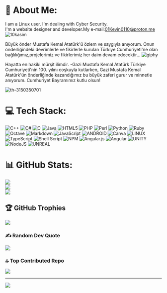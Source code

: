 # 💫 About Me:
I am a Linux user. I'm dealing with Cyber Security. <br>I'm a website designer and developer.My e-mail:01Kevin0110@proton.me
![10kasim](https://github.com/01Kevin01/01kevin01/assets/131346373/dfc9673b-6283-40ca-aba4-926b728783ff)

Büyük önder Mustafa Kemal Atatürk'ü özlem ve saygıyla anıyorum. Onun önderliğindeki devrimlerle ve fikirlerle kurulan Türkiye Cumhuriyeti'ne olan bağlılığımız,projelerimiz ve fikirlerimiz her daim devam edecektir...
![giphy](https://github.com/01Kevin01/01kevin01/assets/131346373/8e6497c1-0ac6-4a60-8fc8-fc3ea1c654f4)

Hayatta en hakiki mürşit ilimdir.
-Gazi Mustafa Kemal Atatürk
Türkiye Cumhuriyeti'nin 100. yılını coşkuyla kutlarken, Gazi Mustafa Kemal Atatürk'ün önderliğinde kazandığımız bu büyük zaferi gurur ve minnetle anıyorum. Cumhuriyet Bayramımız kutlu olsun!

![th-3150350701](https://github.com/01Kevin01/01kevin01/assets/131346373/edd3b44b-6f85-4c53-acbb-03ed5870b76f)

# 💻 Tech Stack:
![C++](https://img.shields.io/badge/c++-%2300599C.svg?style=for-the-badge&logo=c%2B%2B&logoColor=white) ![C#](https://img.shields.io/badge/c%23-%23239120.svg?style=for-the-badge&logo=c-sharp&logoColor=white) ![C](https://img.shields.io/badge/c-%2300599C.svg?style=for-the-badge&logo=c&logoColor=white) ![Java](https://img.shields.io/badge/java-%23ED8B00.svg?style=for-the-badge&logo=java&logoColor=white) ![HTML5](https://img.shields.io/badge/html5-%23E34F26.svg?style=for-the-badge&logo=html5&logoColor=white) ![PHP](https://img.shields.io/badge/php-%23777BB4.svg?style=for-the-badge&logo=php&logoColor=white) ![Perl](https://img.shields.io/badge/perl-%2339457E.svg?style=for-the-badge&logo=perl&logoColor=white) ![Python](https://img.shields.io/badge/python-3670A0?style=for-the-badge&logo=python&logoColor=ffdd54) ![Ruby](https://img.shields.io/badge/ruby-%23CC342D.svg?style=for-the-badge&logo=ruby&logoColor=white) ![Octave](https://img.shields.io/badge/OCTAVE-darkblue?style=for-the-badge&logo=octave&logoColor=fcd683) ![Markdown](https://img.shields.io/badge/markdown-%23000000.svg?style=for-the-badge&logo=markdown&logoColor=white) ![JavaScript](https://img.shields.io/badge/javascript-%23323330.svg?style=for-the-badge&logo=javascript&logoColor=%23F7DF1E) ![ANDROID](https://img.shields.io/badge/android-%2320232a.svg?style=for-the-badge&logo=android&logoColor=%a4c639) ![Canva](https://img.shields.io/badge/Canva-%2300C4CC.svg?style=for-the-badge&logo=Canva&logoColor=white) ![LINUX](https://img.shields.io/badge/Linux-FCC624?style=for-the-badge&logo=linux&logoColor=black) ![TypeScript](https://img.shields.io/badge/typescript-%23007ACC.svg?style=for-the-badge&logo=typescript&logoColor=white) ![Shell Script](https://img.shields.io/badge/shell_script-%23121011.svg?style=for-the-badge&logo=gnu-bash&logoColor=white) ![NPM](https://img.shields.io/badge/NPM-%23000000.svg?style=for-the-badge&logo=npm&logoColor=white) ![Angular.js](https://img.shields.io/badge/angular.js-%23E23237.svg?style=for-the-badge&logo=angularjs&logoColor=white) ![Angular](https://img.shields.io/badge/angular-%23DD0031.svg?style=for-the-badge&logo=angular&logoColor=white) ![UNITY](https://img.shields.io/badge/Unity-%2320232a.svg?style=for-the-badge&logo=unity&logoColor=white) ![NodeJS](https://img.shields.io/badge/node.js-6DA55F?style=for-the-badge&logo=node.js&logoColor=white) ![UNREAL](https://img.shields.io/badge/unreal-%2320232a.svg?style=for-the-badge&logo=unreal-engine&logoColor=white)
# 📊 GitHub Stats:
![](https://github-readme-stats.vercel.app/api?username=01Kevin01&theme=radical&hide_border=false&include_all_commits=true&count_private=true)<br/>
![](https://github-readme-streak-stats.herokuapp.com/?user=01Kevin01&theme=radical&hide_border=false)<br/>
![](https://github-readme-stats.vercel.app/api/top-langs/?username=01Kevin01&theme=radical&hide_border=false&include_all_commits=true&count_private=true&layout=compact)

## 🏆 GitHub Trophies
![](https://github-profile-trophy.vercel.app/?username=01Kevin01&theme=radical&no-frame=false&no-bg=false&margin-w=4)

### ✍️ Random Dev Quote
![](https://quotes-github-readme.vercel.app/api?type=horizontal&theme=radical)

### 🔝 Top Contributed Repo
![](https://github-contributor-stats.vercel.app/api?username=01Kevin01&limit=5&theme=dark&combine_all_yearly_contributions=true)

---
[![](https://visitcount.itsvg.in/api?id=01Kevin01&icon=0&color=0)](#)
